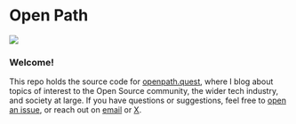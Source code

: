 # Open Path

<img src="https://raw.githubusercontent.com/chadwhitacre/openpath/main/assets/slice.jpg">

### Welcome!

This repo holds the source code for
[openpath.quest](https://openpath.quest/), where I blog
about topics of interest to the Open Source community, the wider tech industry,
and society at large. If you have questions or suggestions, feel free to [open
an issue](https://github.com/chadwhitacre/openpath/issues/new), or reach out on
[email](mailto:chad@zetaweb.com) or
[X](https://twitter.com/chadwhitacre_).
